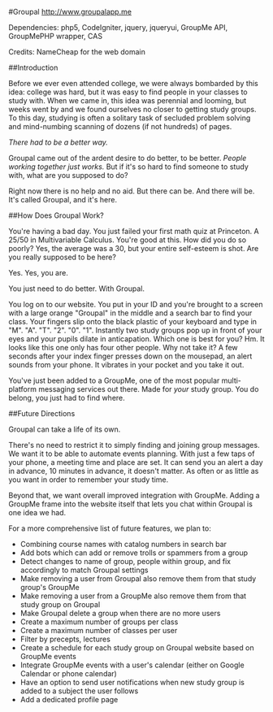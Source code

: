 #Groupal
http://www.groupalapp.me

Dependencies: php5, CodeIgniter, jquery, jqueryui, GroupMe API, GroupMePHP wrapper, CAS

Credits: NameCheap for the web domain

##Introduction

Before we ever even attended college, we were always bombarded by this idea: college was hard, but it was easy to find people in your classes to study with. When we came in, this idea was perennial and looming, but weeks went by and we found ourselves no closer to getting study groups. To this day, studying is often a solitary task of secluded problem solving and mind-numbing scanning of dozens (if not hundreds) of pages.

*There had to be a better way.*

Groupal came out of the ardent desire to do better, to be better. *People working together just works.* But if it's so hard to find someone to study with, what are you supposed to do? 

Right now there is no help and no aid. But there can be. And there will be. It's called Groupal, and it's here. 

##How Does Groupal Work?

You're having a bad day. You just failed your first math quiz at Princeton. A 25/50 in Multivariable Calculus. You're good at this. How did you do so poorly? Yes, the average was a 30, but your entire self-esteem is shot. Are you really supposed to be here?

Yes. Yes, you are.

You just need to do better. With Groupal.

You log on to our website. You put in your ID and you're brought to a screen with a large orange "Groupal" in the middle and a search bar to find your class. Your fingers slip onto the black plastic of your keyboard and type in "M". "A". "T". "2". "0". "1". Instantly two study groups pop up in front of your eyes and your pupils dilate in anticapation. Which one is best for you? Hm. It looks like this one only has four other people. Why not take it? A few seconds after your index finger presses down on the mousepad, an alert sounds from your phone. It vibrates in your pocket and you take it out.

You've just been added to a GroupMe, one of the most popular multi-platform messaging services out there. Made for *your* study group. You do belong, you just had to find where.

##Future Directions

Groupal can take a life of its own. 

There's no need to restrict it to simply finding and joining group messages. We want it to be able to automate events planning. With just a few taps of your phone, a meeting time and place are set. It can send you an alert a day in advance, 10 minutes in advance, it doesn't matter. As often or as little as you want in order to remember your study time.

Beyond that, we want overall improved integration with GroupMe. Adding a GroupMe frame into the website itself that lets you chat within Groupal is one idea we had.

For a more comprehensive list of future features, we plan to:
* Combining course names with catalog numbers in search bar
* Add bots which can add or remove trolls or spammers from a group
* Detect changes to name of group, people within group, and fix accordingly to match Groupal settings
* Make removing a user from Groupal also remove them from that study group's GroupMe
* Make removing a user from a GroupMe also remove them from that study group on Groupal
* Make Groupal delete a group when there are no more users
* Create a maximum number of groups per class
* Create a maximum number of classes per user
* Filter by precepts, lectures
* Create a schedule for each study group on Groupal website based on GroupMe events
* Integrate GroupMe events with a user's calendar (either on Google Calendar or phone calendar)
* Have an option to send user notifications when new study group is added to a subject the user follows
* Add a dedicated profile page

